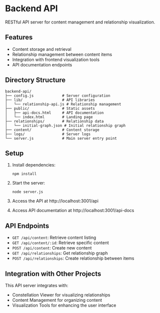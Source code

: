 # Backend API

RESTful API server for content management and relationship visualization.

## Features

- Content storage and retrieval
- Relationship management between content items
- Integration with frontend visualization tools
- API documentation endpoints

## Directory Structure

```
backend-api/
├── config.js             # Server configuration
├── lib/                  # API libraries
│   └── relationship-api.js # Relationship management
├── public/               # Static assets
│   ├── api-docs.html     # API documentation
│   └── index.html        # Landing page
├── relationships/        # Relationship data
│   └── initial-graph.json # Initial relationship graph
├── content/              # Content storage
├── logs/                 # Server logs
└── server.js             # Main server entry point
```

## Setup

1. Install dependencies:
   ```
   npm install
   ```

2. Start the server:
   ```
   node server.js
   ```

3. Access the API at http://localhost:3001/api
4. Access API documentation at http://localhost:3001/api-docs

## API Endpoints

- `GET /api/content`: Retrieve content listing
- `GET /api/content/:id`: Retrieve specific content
- `POST /api/content`: Create new content
- `GET /api/relationships`: Get relationship graph
- `POST /api/relationships`: Create relationship between items

## Integration with Other Projects

This API server integrates with:

- Constellation Viewer for visualizing relationships
- Content Management for organizing content
- Visualization Tools for enhancing the user interface
